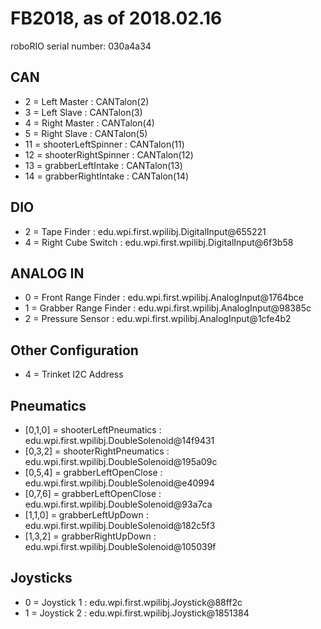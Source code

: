 # FB2018, as of 2018.02.16

roboRIO serial number: 030a4a34

## CAN

* 2 = Left Master : CANTalon(2)
* 3 = Left Slave : CANTalon(3)
* 4 = Right Master : CANTalon(4)
* 5 = Right Slave : CANTalon(5)
* 11 = shooterLeftSpinner : CANTalon(11)
* 12 = shooterRightSpinner : CANTalon(12)
* 13 = grabberLeftIntake : CANTalon(13)
* 14 = grabberRightIntake : CANTalon(14)

## DIO

* 2 = Tape Finder : edu.wpi.first.wpilibj.DigitalInput@655221
* 4 = Right Cube Switch : edu.wpi.first.wpilibj.DigitalInput@6f3b58

## ANALOG IN

* 0 = Front Range Finder : edu.wpi.first.wpilibj.AnalogInput@1764bce
* 1 = Grabber Range Finder : edu.wpi.first.wpilibj.AnalogInput@98385c
* 2 = Pressure Sensor : edu.wpi.first.wpilibj.AnalogInput@1cfe4b2

## Other Configuration

* 4 = Trinket I2C Address

## Pneumatics

* [0,1,0] = shooterLeftPneumatics : edu.wpi.first.wpilibj.DoubleSolenoid@14f9431
* [0,3,2] = shooterRightPneumatics : edu.wpi.first.wpilibj.DoubleSolenoid@195a09c
* [0,5,4] = grabberLeftOpenClose : edu.wpi.first.wpilibj.DoubleSolenoid@e40994
* [0,7,6] = grabberLeftOpenClose : edu.wpi.first.wpilibj.DoubleSolenoid@93a7ca
* [1,1,0] = grabberLeftUpDown : edu.wpi.first.wpilibj.DoubleSolenoid@182c5f3
* [1,3,2] = grabberRightUpDown : edu.wpi.first.wpilibj.DoubleSolenoid@105039f

## Joysticks

* 0 = Joystick 1 : edu.wpi.first.wpilibj.Joystick@88ff2c
* 1 = Joystick 2 : edu.wpi.first.wpilibj.Joystick@1851384

